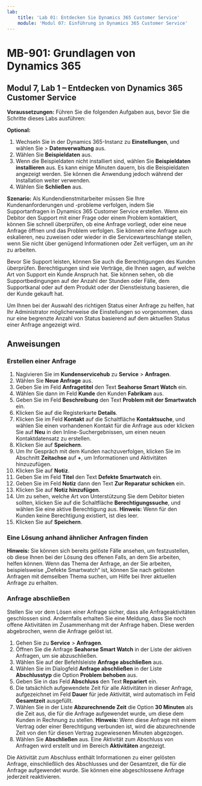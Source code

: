 ```yaml
---
lab:
    title: 'Lab 01: Entdecken Sie Dynamics 365 Customer Service'
    module: 'Modul 07: Einführung in Dynamics 365 Customer Service'
---
```


# MB-901: Grundlagen von Dynamics 365 
## Modul 7, Lab 1 – Entdecken von Dynamics 365 Customer Service 

**Voraussetzungen:** Führen Sie die folgenden Aufgaben aus, bevor Sie die Schritte dieses Labs ausführen: 

**Optional:**
1. Wechseln Sie in der Dynamics 365-Instanz zu **Einstellungen**, und wählen Sie > **Datenverwaltung** aus. 
1. Wählen Sie **Beispieldaten** aus. 
1. Wenn die Beispieldaten nicht installiert sind, wählen Sie **Beispieldaten installieren** aus. Es kann einige Minuten dauern, bis die Beispieldaten angezeigt werden. Sie können die Anwendung jedoch während der Installation weiter verwenden. 
1. Wählen Sie **Schließen** aus. 

**Szenario:**
Als Kundendienstmitarbeiter müssen Sie Ihre Kundenanforderungen und -probleme verfolgen, indem Sie Supportanfragen in Dynamics 365 Customer Service erstellen. Wenn ein Debitor den Support mit einer Frage oder einem Problem kontaktiert, können Sie schnell überprüfen, ob eine Anfrage vorliegt, oder eine neue Anfrage öffnen und das Problem verfolgen. Sie können eine Anfrage auch eskalieren, neu zuweisen oder wieder in die Servicewarteschlange stellen, wenn Sie nicht über genügend Informationen oder Zeit verfügen, um an ihr zu arbeiten.

Bevor Sie Support leisten, können Sie auch die Berechtigungen des Kunden überprüfen. Berechtigungen sind wie Verträge, die Ihnen sagen, auf welche Art von Support ein Kunde Anspruch hat. Sie können sehen, ob die Supportbedingungen auf der Anzahl der Stunden oder Fälle, dem Supportkanal oder auf dem Produkt oder der Dienstleistung basieren, die der Kunde gekauft hat.

Um Ihnen bei der Auswahl des richtigen Status einer Anfrage zu helfen, hat Ihr Administrator möglicherweise die Einstellungen so vorgenommen, dass nur eine begrenzte Anzahl von Status basierend auf dem aktuellen Status einer Anfrage angezeigt wird.

## Anweisungen

### Erstellen einer Anfrage

1. Nagivieren Sie im **Kundenservicehub** zu **Service** > **Anfragen**.
1. Wählen Sie **Neue Anfrage** aus.
1. Geben Sie im Feld **Anfragetitel** den Text **Seahorse Smart Watch** ein.
1. Wählen Sie dann im Feld **Kunde** den Kunden **Fabrikam** aus. 
1. Geben Sie im Feld **Beschreibung** den Text **Problem mit der Smartwatch** ein.
1. Klicken Sie auf die Registerkarte **Details**.
1. Klicken Sie im Feld **Kontakt** auf die Schaltfläche **Kontaktsuche**, und wählen Sie einen vorhandenen Kontakt für die Anfrage aus oder klicken Sie auf **Neu** in den Inline-Suchergebnissen, um einen neuen Kontaktdatensatz zu erstellen.
1. Klicken Sie auf **Speichern**.
1. Um Ihr Gespräch mit dem Kunden nachzuverfolgen, klicken Sie im Abschnitt **Zeitachse** auf **+**, um Informationen und Aktivitäten hinzuzufügen.
1. Klicken Sie auf **Notiz**.
1. Geben Sie im Feld **Titel** den Text **Defekte Smartwatch** ein.
1. Geben Sie im Feld **Notiz** dann den Text **Zur Reparatur schicken** ein.
1. Klicken Sie auf **Notiz hinzufügen**. 
14.	Um zu sehen, welche Art von Unterstützung Sie dem Debitor bieten sollten, klicken Sie auf die Schaltfläche **Berechtigungssuche**, und wählen Sie eine aktive Berechtigung aus.
 **Hinweis:** Wenn für den Kunden keine Berechtigung existiert, ist dies leer.
1. Klicken Sie auf **Speichern**.

### Eine Lösung anhand ähnlicher Anfragen finden

**Hinweis:** Sie können sich bereits gelöste Fälle ansehen, um festzustellen, ob diese Ihnen bei der Lösung des offenen Falls, an dem Sie arbeiten, helfen können. Wenn das Thema der Anfrage, an der Sie arbeiten, beispielsweise „Defekte Smartwatch“ ist, können Sie nach gelösten Anfragen mit demselben Thema suchen, um Hilfe bei Ihrer aktuellen Anfrage zu erhalten.

### Anfrage abschließen

Stellen Sie vor dem Lösen einer Anfrage sicher, dass alle Anfrageaktivitäten geschlossen sind. Andernfalls erhalten Sie eine Meldung, dass Sie noch offene Aktivitäten im Zusammenhang mit der Anfrage haben. Diese werden abgebrochen, wenn die Anfrage gelöst ist.

1. Gehen Sie zu **Service** > **Anfragen**.
1. Öffnen Sie die Anfrage **Seahorse Smart Watch** in der Liste der aktiven Anfragen, um sie abzuschließen.
1. Wählen Sie auf der Befehlsleiste **Anfrage abschließen** aus.
1. Wählen Sie im Dialogfeld **Anfrage abschließen** in der Liste **Abschlusstyp** die Option **Problem behoben** aus.
1. Geben Sie in das Feld **Abschluss** den Text **Repariert** ein.
1. Die tatsächlich aufgewendete Zeit für alle Aktivitäten in dieser Anfrage, aufgezeichnet im Feld **Dauer** für jede Aktivität, wird automatisch im Feld **Gesamtzeit** ausgefüllt.
1. Wählen Sie in der Liste **Abzurechnende Zeit** die Option **30 Minuten** als die Zeit aus, die für die Anfrage aufgewendet wurde, um diese dem Kunden in Rechnung zu stellen.
 **Hinweis:** Wenn diese Anfrage mit einem Vertrag oder einer Berechtigung verbunden ist, wird die abzurechnende Zeit von den für diesen Vertrag zugewiesenen Minuten abgezogen.
1. Wählen Sie **Abschließen** aus. Eine Aktivität zum Abschluss von Anfragen wird erstellt und im Bereich **Aktivitäten** angezeigt. 

Die Aktivität zum Abschluss enthält Informationen zu einer gelösten Anfrage, einschließlich des Abschlusses und der Gesamtzeit, die für die Anfrage aufgewendet wurde. Sie können eine abgeschlossene Anfrage jederzeit reaktivieren.
